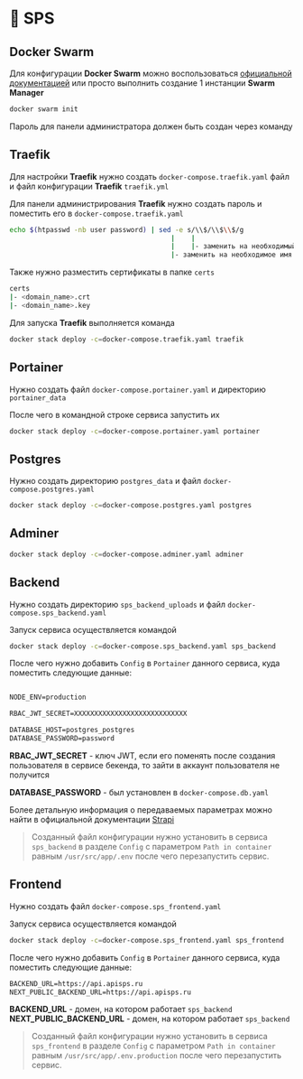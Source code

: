 # 🚀 SPS

## Docker Swarm

Для конфигурации **Docker Swarm** можно воспользоваться [официальной документацией](https://docs.docker.com/engine/swarm/swarm-tutorial/create-swarm/) или просто выполнить создание 1 инстанции **Swarm Manager**

```bash
docker swarm init
```

Пароль для панели администратора должен быть создан через команду

## Traefik

Для настройки **Traefik** нужно создать `docker-compose.traefik.yaml` файл и файл конфигурации **Traefik** `traefik.yml`

Для панели администрирования **Traefik** нужно создать пароль и поместить его в `docker-compose.traefik.yaml`

```bash
echo $(htpasswd -nb user password) | sed -e s/\\$/\\$\\$/g
										|    |
										|    |- заменить на необходимый пароль
										|- заменить на необходимое имя
```

Также нужно разместить сертификаты в папке `certs`

```bash
certs
|- <domain_name>.crt
|- <domain_name>.key
```

Для запуска **Traefik** выполняется команда

```bash
docker stack deploy -c=docker-compose.traefik.yaml traefik
```

## Portainer

Нужно создать файл `docker-compose.portainer.yaml` и директорию `portainer_data`

После чего в командной строке сервиса запустить их

```bash
docker stack deploy -c=docker-compose.portainer.yaml portainer
```

## Postgres

Нужно создать директорию `postgres_data` и файл `docker-compose.postgres.yaml`

```bash
docker stack deploy -c=docker-compose.postgres.yaml postgres
```

## Adminer

```bash
docker stack deploy -c=docker-compose.adminer.yaml adminer
```

## Backend

Нужно создать директорию `sps_backend_uploads` и файл `docker-compose.sps_backend.yaml`

Запуск сервиса осуществляется командой

```bash
docker stack deploy -c=docker-compose.sps_backend.yaml sps_backend
```

После чего нужно добавить `Config` в `Portainer` данного сервиса, куда поместить следующие данные:

```txt

NODE_ENV=production

RBAC_JWT_SECRET=XXXXXXXXXXXXXXXXXXXXXXXXXXXX

DATABASE_HOST=postgres_postgres
DATABASE_PASSWORD=password
```

**RBAC_JWT_SECRET** - ключ JWT, если его поменять после создания пользователя в сервисе бекенда, то зайти в аккаунт пользователя не получится

**DATABASE_PASSWORD** - был установлен в `docker-compose.db.yaml`

Более детальную информация о передаваемых параметрах можно найти в официальной документации [Strapi](https://docs.strapi.io/developer-docs/latest/setup-deployment-guides/configurations.html)

> Созданный файл конфигурации нужно установить в сервиса `sps_backend` в разделе `Config` с параметром `Path in container` равным `/usr/src/app/.env` после чего перезапустить сервис.

## Frontend

Нужно создать файл `docker-compose.sps_frontend.yaml`

Запуск сервиса осуществляется командой

```bash
docker stack deploy -c=docker-compose.sps_frontend.yaml sps_frontend
```

После чего нужно добавить `Config` в `Portainer` данного сервиса, куда поместить следующие данные:

```txt
BACKEND_URL=https://api.apisps.ru
NEXT_PUBLIC_BACKEND_URL=https://api.apisps.ru
```

**BACKEND_URL** - домен, на котором работает `sps_backend`
**NEXT_PUBLIC_BACKEND_URL** - домен, на котором работает `sps_backend`

> Созданный файл конфигурации нужно установить в сервиса `sps_frontend` в разделе `Config` с параметром `Path in container` равным `/usr/src/app/.env.production` после чего перезапустить сервис.
